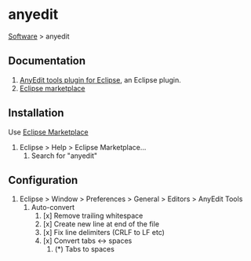 # anyedit

[Software](README.md#a) > anyedit

## Documentation

1. [AnyEdit tools plugin for Eclipse](http://andrei.gmxhome.de/anyedit/), an Eclipse plugin.
1. [Eclipse marketplace](https://marketplace.eclipse.org/content/anyedit-tools)

## Installation

Use [Eclipse Marketplace](eclipse-marketplace.md)

1. Eclipse > Help > Eclipse Marketplace...
    1. Search for "anyedit"

## Configuration

1. Eclipse > Window > Preferences > General > Editors > AnyEdit Tools
    1. Auto-convert
        1. [x] Remove trailing whitespace
        1. [x] Create new line at end of the file
        1. [x] Fix line delimiters (CRLF to LF etc)
        1. [x] Convert tabs <-> spaces
            1. (*) Tabs to spaces
